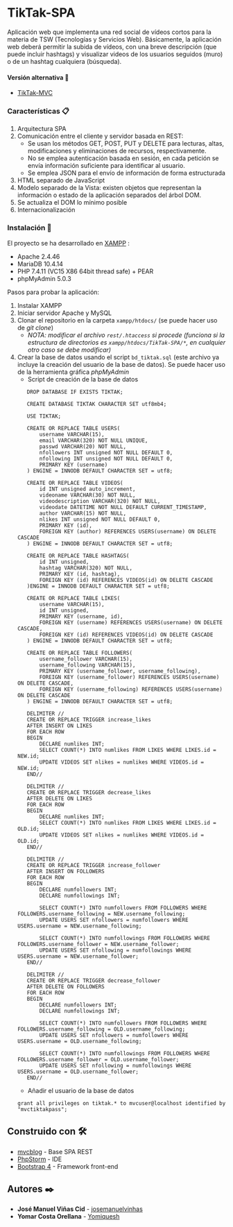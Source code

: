# TikTak-SPA

Aplicación web que implementa una red social de vídeos cortos para la materia de TSW (Tecnologías y Servicios Web). Básicamente, la aplicación web deberá permitir la subida de vídeos, con una breve descripción (que puede incluir hashtags) y visualizar videos de los usuarios seguidos (muro) o de un hashtag cualquiera (búsqueda).

#### Versión alternativa :link:

+ [TikTak-MVC](https://github.com/josemanuelvinhas/TikTak-MVC)

### Características :clipboard:

1. Arquitectura SPA
2. Comunicación entre el cliente y servidor basada en REST:
    * Se usan los métodos GET, POST, PUT y DELETE para lecturas, altas, modificaciones y eliminaciones de recursos, respectivamente.
    * No se emplea autenticación basada en sesión, en cada petición se envía información suficiente para identificar al usuario.
    * Se emplea JSON para el envío de información de forma estructurada
3. HTML separado de JavaScript
4. Modelo separado de la Vista: existen objetos que representan la información o estado de la aplicación separados del árbol DOM.
5. Se actualiza el DOM lo mínimo posible
6. Internacionalización
            
### Instalación :wrench:

El proyecto se ha desarrollado en [XAMPP](https://www.apachefriends.org/) :

  + Apache 2.4.46
  + MariaDB 10.4.14
  + PHP 7.4.11 (VC15 X86 64bit thread safe) + PEAR
  + phpMyAdmin 5.0.3

Pasos para probar la aplicación:

1. Instalar XAMPP
2. Iniciar servidor Apache y MySQL
3. Clonar el repositorio en la carpeta `xampp/htdocs/` (se puede hacer uso de _git clone_)
    * _NOTA: modificar el archivo `rest/.htaccess` si procede (funciona si la estructura de directorios es `xampp/htdocs/TikTak-SPA/*`, en cualquier otro caso se debe modificar)_
4. Crear la base de datos usando el script `bd_tiktak.sql` (este archivo ya incluye la creación del usuario de la base de datos). Se puede hacer uso de la herramienta gráfica _phpMyAdmin_
    + Script de creación de la base de datos
     ```
        DROP DATABASE IF EXISTS TIKTAK;
        
        CREATE DATABASE TIKTAK CHARACTER SET utf8mb4;
        
        USE TIKTAK;
        
        CREATE OR REPLACE TABLE USERS(
            username VARCHAR(15),
            email VARCHAR(320) NOT NULL UNIQUE,
            passwd VARCHAR(20) NOT NULL,
            nfollowers INT unsigned NOT NULL DEFAULT 0,
        	nfollowing INT unsigned NOT NULL DEFAULT 0,
            PRIMARY KEY (username)
        ) ENGINE = INNODB DEFAULT CHARACTER SET = utf8;
        
        CREATE OR REPLACE TABLE VIDEOS(
            id INT unsigned auto_increment,
            videoname VARCHAR(30) NOT NULL,
            videodescription VARCHAR(320) NOT NULL,
            videodate DATETIME NOT NULL DEFAULT CURRENT_TIMESTAMP,
            author VARCHAR(15) NOT NULL,
            nlikes INT unsigned NOT NULL DEFAULT 0,
            PRIMARY KEY (id),
            FOREIGN KEY (author) REFERENCES USERS(username) ON DELETE CASCADE
        ) ENGINE = INNODB DEFAULT CHARACTER SET = utf8;
        
        CREATE OR REPLACE TABLE HASHTAGS(
            id INT unsigned,
            hashtag VARCHAR(320) NOT NULL,
            PRIMARY KEY (id, hashtag),
            FOREIGN KEY (id) REFERENCES VIDEOS(id) ON DELETE CASCADE
        )ENGINE = INNODB DEFAULT CHARACTER SET = utf8;
        
        CREATE OR REPLACE TABLE LIKES(
            username VARCHAR(15),
            id INT unsigned,
            PRIMARY KEY (username, id),
            FOREIGN KEY (username) REFERENCES USERS(username) ON DELETE CASCADE,
            FOREIGN KEY (id) REFERENCES VIDEOS(id) ON DELETE CASCADE
        ) ENGINE = INNODB DEFAULT CHARACTER SET = utf8;
        
        CREATE OR REPLACE TABLE FOLLOWERS(
            username_follower VARCHAR(15),
            username_following VARCHAR(15),
            PRIMARY KEY (username_follower, username_following),
            FOREIGN KEY (username_follower) REFERENCES USERS(username) ON DELETE CASCADE,
            FOREIGN KEY (username_following) REFERENCES USERS(username) ON DELETE CASCADE
        ) ENGINE = INNODB DEFAULT CHARACTER SET = utf8;
        
        DELIMITER //
        CREATE OR REPLACE TRIGGER increase_likes
        AFTER INSERT ON LIKES
        FOR EACH ROW
        BEGIN
            DECLARE numlikes INT;
            SELECT COUNT(*) INTO numlikes FROM LIKES WHERE LIKES.id = NEW.id;
            UPDATE VIDEOS SET nlikes = numlikes WHERE VIDEOS.id = NEW.id;
        END//
        
        DELIMITER //
        CREATE OR REPLACE TRIGGER decrease_likes
        AFTER DELETE ON LIKES
        FOR EACH ROW
        BEGIN
            DECLARE numlikes INT;
            SELECT COUNT(*) INTO numlikes FROM LIKES WHERE LIKES.id = OLD.id;
            UPDATE VIDEOS SET nlikes = numlikes WHERE VIDEOS.id = OLD.id;
        END//
        
        DELIMITER //
        CREATE OR REPLACE TRIGGER increase_follower
        AFTER INSERT ON FOLLOWERS
        FOR EACH ROW
        BEGIN
            DECLARE numfollowers INT;
        	DECLARE numfollowings INT;
        
            SELECT COUNT(*) INTO numfollowers FROM FOLLOWERS WHERE FOLLOWERS.username_following = NEW.username_following;
            UPDATE USERS SET nfollowers = numfollowers WHERE USERS.username = NEW.username_following;
        
            SELECT COUNT(*) INTO numfollowings FROM FOLLOWERS WHERE FOLLOWERS.username_follower = NEW.username_follower;
            UPDATE USERS SET nfollowing = numfollowings WHERE USERS.username = NEW.username_follower;
        END//
        
        DELIMITER //
        CREATE OR REPLACE TRIGGER decrease_follower
        AFTER DELETE ON FOLLOWERS
        FOR EACH ROW
        BEGIN
            DECLARE numfollowers INT;
        	DECLARE numfollowings INT;
        
            SELECT COUNT(*) INTO numfollowers FROM FOLLOWERS WHERE FOLLOWERS.username_following = OLD.username_following;
            UPDATE USERS SET nfollowers = numfollowers WHERE USERS.username = OLD.username_following;
        
            SELECT COUNT(*) INTO numfollowings FROM FOLLOWERS WHERE FOLLOWERS.username_follower = OLD.username_follower;
            UPDATE USERS SET nfollowing = numfollowings WHERE USERS.username = OLD.username_follower;
        END//
   ```
   + Añadir el usuario de la base de datos
   ```
   grant all privileges on tiktak.* to mvcuser@localhost identified by "mvctiktakpass";
   ```

## Construido con :hammer_and_wrench:

* [mvcblog](https://github.com/lipido/mvcblog) - Base SPA REST
* [PhpStorm](https://www.jetbrains.com/es-es/phpstorm/) - IDE
* [Bootstrap 4](https://getbootstrap.com/docs/4.0/getting-started/introduction/) - Framework front-end

## Autores :black_nib:

* **José Manuel Viñas Cid** -  [josemanuelvinhas](https://github.com/josemanuelvinhas)
* **Yomar Costa Orellana** - [Yomiquesh](https://github.com/Yomiquesh)
